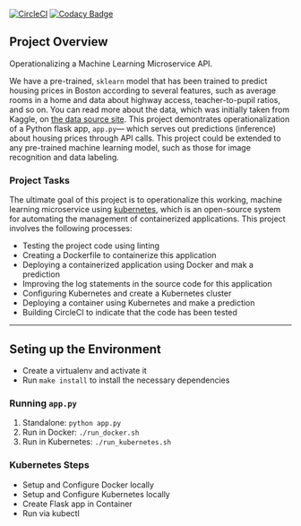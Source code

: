 [![CircleCI](https://circleci.com/gh/mudathirlawal/mlops-containerization-with-docker-and-kubernetes.svg?style=shield)](https://circleci.com/gh/mudathirlawal/mlops-containerization-with-docker-and-kubernetes)
[![Codacy Badge](https://app.codacy.com/project/badge/Grade/7369fa844f2345bea983c8c545e16c5e)](https://www.codacy.com/manual/mudathirlawal/mlops-containerization-with-docker-and-kubernetes?utm_source=github.com&amp;utm_medium=referral&amp;utm_content=mudathirlawal/mlops-containerization-with-docker-and-kubernetes&amp;utm_campaign=Badge_Grade)

## Project Overview
Operationalizing a Machine Learning Microservice API. 

We have a pre-trained, `sklearn` model that has been trained to predict housing prices in Boston according to several features, such as average rooms in a home and data about highway access, teacher-to-pupil ratios, and so on. You can read more about the data, which was initially taken from Kaggle, on [the data source site](https://www.kaggle.com/c/boston-housing). This project demontrates operationalization of a Python flask app, `app.py`— which serves out predictions (inference) about housing prices through API calls. This project could be extended to any pre-trained machine learning model, such as those for image recognition and data labeling.

### Project Tasks

The ultimate goal of this project is to operationalize this working, machine learning microservice using [kubernetes](https://kubernetes.io/), which is an open-source system for automating the management of containerized applications. This project involves the following processes:
* Testing the project code using linting
* Creating a Dockerfile to containerize this application
* Deploying a containerized application using Docker and mak a prediction
* Improving the log statements in the source code for this application
* Configuring Kubernetes and create a Kubernetes cluster
* Deploying a container using Kubernetes and make a prediction
* Building CircleCI to indicate that the code has been tested
---

## Seting up the Environment

* Create a virtualenv and activate it
* Run `make install` to install the necessary dependencies

### Running `app.py`

1. Standalone:  `python app.py`
2. Run in Docker:  `./run_docker.sh`
3. Run in Kubernetes:  `./run_kubernetes.sh`

### Kubernetes Steps

* Setup and Configure Docker locally
* Setup and Configure Kubernetes locally
* Create Flask app in Container
* Run via kubectl
